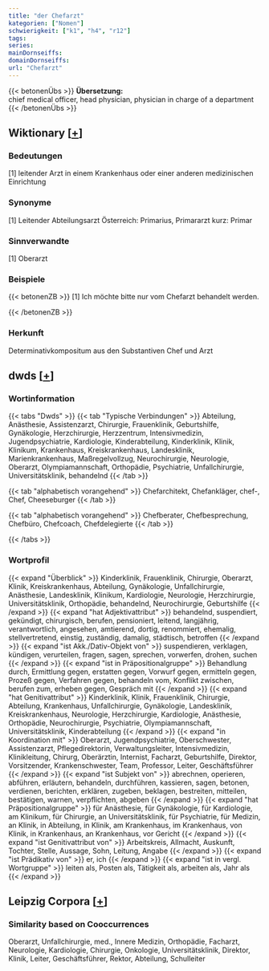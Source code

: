```yaml
---
title: "der Chefarzt"
kategorien: ["Nomen"]
schwierigkeit: ["k1", "h4", "r12"]
tags:
series:
mainDornseiffs:
domainDornseiffs:
url: "Chefarzt"
---
```


{{< betonenÜbs >}}
**Übersetzung:**  
chief medical officer, head  physician, physician in charge of a department  
{{< /betonenÜbs >}}

## Wiktionary [[+](https://de.wiktionary.org/wiki/Chefarzt)]

### Bedeutungen
[1] leitender Arzt in einem Krankenhaus oder einer anderen medizinischen Einrichtung  

### Synonyme
[1] Leitender Abteilungsarzt Österreich: Primarius, Primararzt kurz: Primar  

### Sinnverwandte
[1] Oberarzt  

### Beispiele
{{< betonenZB >}}
[1] Ich möchte bitte nur vom Chefarzt behandelt werden.  

{{< /betonenZB >}}
### Herkunft
Determinativkompositum aus den Substantiven Chef und Arzt  



## dwds [[+](https://www.dwds.de/wb/Chefarzt)]

### Wortinformation
{{< tabs "Dwds" >}}
{{< tab "Typische Verbindungen" >}}
Abteilung, Anästhesie, Assistenzarzt, Chirurgie, Frauenklinik, Geburtshilfe, Gynäkologie, Herzchirurgie, Herzzentrum, Intensivmedizin, Jugendpsychiatrie, Kardiologie, Kinderabteilung, Kinderklinik, Klinik, Klinikum, Krankenhaus, Kreiskrankenhaus, Landesklinik, Marienkrankenhaus, Maßregelvollzug, Neurochirurgie, Neurologie, Oberarzt, Olympiamannschaft, Orthopädie, Psychiatrie, Unfallchirurgie, Universitätsklinik, behandelnd
{{< /tab >}}

{{< tab "alphabetisch vorangehend" >}}
Chefarchitekt, Chefankläger, chef-, Chef, Cheeseburger
{{< /tab >}}

{{< tab "alphabetisch vorangehend" >}}
Chefberater, Chefbesprechung, Chefbüro, Chefcoach, Chefdelegierte
{{< /tab >}}

{{< /tabs >}}

### Wortprofil
{{< expand "Überblick" >}} Kinderklinik, Frauenklinik, Chirurgie, Oberarzt, Klinik, Kreiskrankenhaus, Abteilung, Gynäkologie, Unfallchirurgie, Anästhesie, Landesklinik, Klinikum, Kardiologie, Neurologie, Herzchirurgie, Universitätsklinik, Orthopädie, behandelnd, Neurochirurgie, Geburtshilfe {{< /expand >}}
{{< expand "hat Adjektivattribut" >}} behandelnd, suspendiert, gekündigt, chirurgisch, berufen, pensioniert, leitend, langjährig, verantwortlich, angesehen, amtierend, dortig, renommiert, ehemalig, stellvertretend, einstig, zuständig, damalig, städtisch, betroffen {{< /expand >}}
{{< expand "ist Akk./Dativ-Objekt von" >}} suspendieren, verklagen, kündigen, verurteilen, fragen, sagen, sprechen, vorwerfen, drohen, suchen {{< /expand >}}
{{< expand "ist in Präpositionalgruppe" >}} Behandlung durch, Ermittlung gegen, erstatten gegen, Vorwurf gegen, ermitteln gegen, Prozeß gegen, Verfahren gegen, behandeln vom, Konflikt zwischen, berufen zum, erheben gegen, Gespräch mit {{< /expand >}}
{{< expand "hat Genitivattribut" >}} Kinderklinik, Klinik, Frauenklinik, Chirurgie, Abteilung, Krankenhaus, Unfallchirurgie, Gynäkologie, Landesklinik, Kreiskrankenhaus, Neurologie, Herzchirurgie, Kardiologie, Anästhesie, Orthopädie, Neurochirurgie, Psychiatrie, Olympiamannschaft, Universitätsklinik, Kinderabteilung {{< /expand >}}
{{< expand "in Koordination mit" >}} Oberarzt, Jugendpsychiatrie, Oberschwester, Assistenzarzt, Pflegedirektorin, Verwaltungsleiter, Intensivmedizin, Klinikleitung, Chirurg, Oberärztin, Internist, Facharzt, Geburtshilfe, Direktor, Vorsitzender, Krankenschwester, Team, Professor, Leiter, Geschäftsführer {{< /expand >}}
{{< expand "ist Subjekt von" >}} abrechnen, operieren, abführen, erläutern, behandeln, durchführen, kassieren, sagen, betonen, verdienen, berichten, erklären, zugeben, beklagen, bestreiten, mitteilen, bestätigen, warnen, verpflichten, abgeben {{< /expand >}}
{{< expand "hat Präpositionalgruppe" >}} für Anästhesie, für Gynäkologie, für Kardiologie, am Klinikum, für Chirurgie, an Universitätsklinik, für Psychiatrie, für Medizin, an Klinik, in Abteilung, in Klinik, am Krankenhaus, im Krankenhaus, von Klinik, in Krankenhaus, an Krankenhaus, vor Gericht {{< /expand >}}
{{< expand "ist Genitivattribut von" >}} Arbeitskreis, Allmacht, Auskunft, Tochter, Stelle, Aussage, Sohn, Leitung, Angabe {{< /expand >}}
{{< expand "ist Prädikativ von" >}} er, ich {{< /expand >}}
{{< expand "ist in vergl. Wortgruppe" >}} leiten als, Posten als, Tätigkeit als, arbeiten als, Jahr als {{< /expand >}}

## Leipzig Corpora [[+](https://corpora.uni-leipzig.de/en/res?word=Chefarzt&corpusId=deu_newscrawl-public_2018)]


### Similarity based on Cooccurrences
Oberarzt, Unfallchirurgie, med., Innere Medizin, Orthopädie, Facharzt, Neurologie, Kardiologie, Chirurgie, Onkologie, Universitätsklinik, Direktor, Klinik, Leiter, Geschäftsführer, Rektor, Abteilung, Schulleiter

